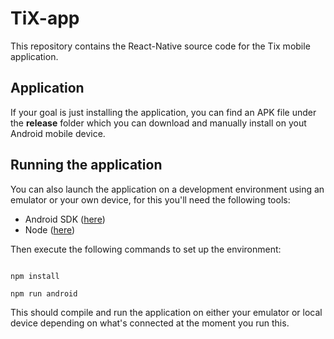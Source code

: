 
# TiX-app
This repository contains the React-Native source code for the Tix mobile application.

## Application

If your goal is just installing the application, you can find an APK file under the **release** folder which you can download and manually install on yout Android mobile device.
  
## Running the application

 You can also launch the application on a development environment using an emulator or your own device, for this you'll need the following tools:

 - Android SDK ([here](https://developer.android.com/studio))
 - Node ([here](https://nodejs.org/es/))

Then execute the following commands to set up the environment:

```

npm install

npm run android

```
This should compile and run the application on either your emulator or local device depending on what's connected at the moment you run this.
